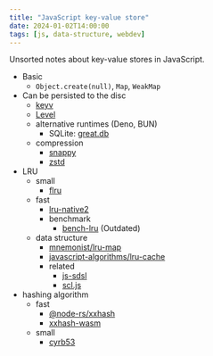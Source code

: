 ```yaml
---
title: "JavaScript key-value store"
date: 2024-01-02T14:00:00
tags: [js, data-structure, webdev]
---
```


Unsorted notes about key-value stores in JavaScript.

- Basic
  - `Object.create(null)`, `Map`, `WeakMap`
- Can be persisted to the disc
  - [keyv](https://github.com/jaredwray/keyv)
  - [Level](https://github.com/Level/awesome/#stores)
  - alternative runtimes (Deno, BUN)
    - SQLite: [great.db](https://www.npmjs.com/package/great.db)
  - compression
    - [snappy](https://github.com/Brooooooklyn/snappy)
    - [zstd](https://github.com/OneIdentity/zstd-js)
- LRU
  - small
    - [flru](https://github.com/lukeed/flru)
  - fast
    - [lru-native2](https://www.npmjs.com/package/lru-native2)
    - benchmark
      - [bench-lru](https://github.com/dominictarr/bench-lru#results) (Outdated)
  - data structure
    - [mnemonist/lru-map](https://yomguithereal.github.io/mnemonist/lru-map)
    - [javascript-algorithms/lru-cache](https://github.com/trekhleb/javascript-algorithms/tree/master/src/data-structures/lru-cache)
    - related
      - [js-sdsl](https://js-sdsl.org/)
      - [scl.js](https://samvv.github.io/scl.js/)
- hashing algorithm
  - fast
    - [@node-rs/xxhash](https://www.npmjs.com/package/@node-rs/xxhash)
    - [xxhash-wasm](https://www.npmjs.com/package/xxhash-wasm)
  - small
    - [cyrb53](https://github.com/bryc/code/blob/master/jshash/experimental/cyrb53.js)
